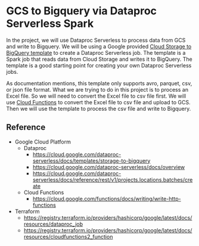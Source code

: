 # GCS to Bigquery via Dataproc Serverless Spark

In the project, we will use Dataproc Serverless to process data from GCS and write to Bigquery. We will be using a Google provided [Cloud Storage to BigQuery template](https://cloud.google.com/dataproc-serverless/docs/templates/storage-to-bigquery) to create a Dataproc Serverless job. The template is a Spark job that reads data from Cloud Storage and writes it to BigQuery. The template is a good starting point for creating your own Dataproc Serverless jobs.

As documentation mentions, this template only supports avro, parquet, csv, or json file format. What we are trying to do in this project is to process an Excel file. So we will need to convert the Excel file to csv file first. We will use [Cloud Functions](https://cloud.google.com/functions) to convert the Excel file to csv file and upload to GCS. Then we will use the template to process the csv file and write to Bigquery.

## Reference

- Google Cloud Platform
  - Dataproc
    - https://cloud.google.com/dataproc-serverless/docs/templates/storage-to-bigquery
    - https://cloud.google.com/dataproc-serverless/docs/overview
    - https://cloud.google.com/dataproc-serverless/docs/reference/rest/v1/projects.locations.batches/create
  - Cloud Functions
    - https://cloud.google.com/functions/docs/writing/write-http-functions
- Terraform
  - https://registry.terraform.io/providers/hashicorp/google/latest/docs/resources/dataproc_job
  - https://registry.terraform.io/providers/hashicorp/google/latest/docs/resources/cloudfunctions2_function
